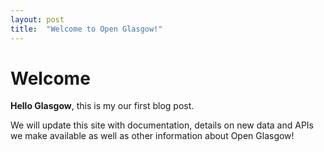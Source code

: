 ```yaml
---
layout: post
title:  "Welcome to Open Glasgow!"
---
```


# Welcome

**Hello Glasgow**, this is my our first blog post.

We will update this site with documentation, details on new data and APIs we make available as well as other information about Open Glasgow!